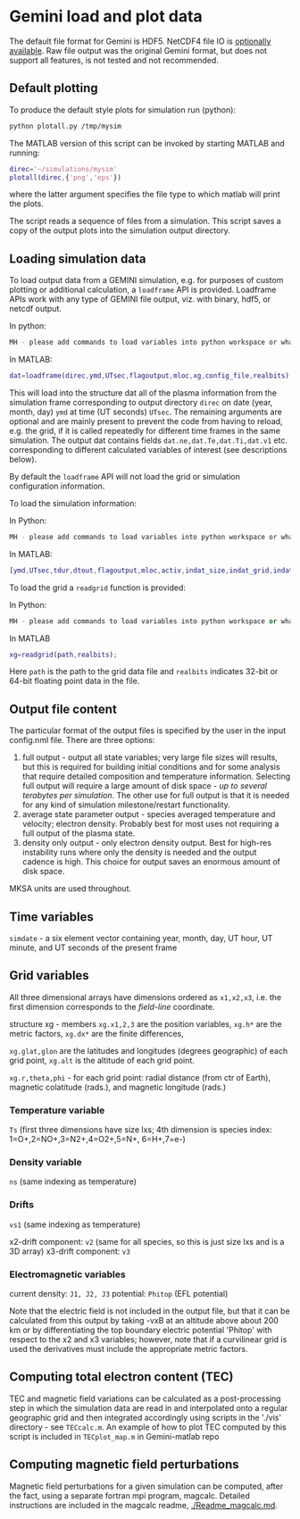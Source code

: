 # Gemini load and plot data

The default file format for Gemini is HDF5.
NetCDF4 file IO is [optionally available](./Readme_cmake.md).
Raw file output was the original Gemini format, but does not support all features, is not tested and not recommended.


## Default plotting

To produce the default style plots for simulation run (python):

```sh
python plotall.py /tmp/mysim
```

The MATLAB version of this script can be invoked by starting MATLAB and running:

```matlab
direc='~/simulations/mysim'
plotall(direc,{'png','eps'})
```
where the latter argument specifies the file type to which matlab will print the plots.  

The script reads a sequence of files from a simulation.
This script saves a copy of the output plots into the simulation output directory.


## Loading simulation data

To load output data from a GEMINI simulation, e.g. for purposes of custom plotting or additional calculation, a ```loadframe``` API is provided.  Loadframe APIs work with any type of GEMINI file output, viz. with binary, hdf5, or netcdf output.  

In python:

```sh
MH - please add commands to load variables into python workspace or whatever it is called.  
```

In MATLAB:

```matlab
dat=loadframe(direc,ymd,UTsec,flagoutput,mloc,xg,config_file,realbits)
```
This will load into the structure dat all of the plasma information from the simulation frame corresponding to output directory ```direc``` on date (year, month, day) ```ymd``` at time (UT seconds) ```UTsec```.  The remaining arguments are optional and are mainly present to prevent the code from having to reload, e.g. the grid, if it is called repeatedly for different time frames in the same simulation.  The output dat contains fields ```dat.ne,dat.Te,dat.Ti,dat.v1``` etc. corresponding to different calculated variables of interest (see descriptions below).  

By default the ```loadframe``` API will not load the grid or simulation configuration information.  

To load the simulation information:

In Python:

```sh
MH - please add commands to load variables into python workspace or whatever it is called.  
```

In MATLAB:

```matlab
[ymd,UTsec,tdur,dtout,flagoutput,mloc,activ,indat_size,indat_grid,indat_file] = readconfig(path)
```

To load the grid a ```readgrid``` function is provided:

In Python:

```python
MH - please add commands to load variables into python workspace or whatever it is called.  
```

In MATLAB

```matlab
xg=readgrid(path,realbits);
```
Here ```path``` is the path to the grid data file and ```realbits``` indicates 32-bit or 64-bit floating point data in the file.  


## Output file content

The particular format of the output files is specified by the user in the input config.nml file.  There are three options:

1. full output - output all state variables; very large file sizes will results, but this is required for building initial conditions and for some analysis that require detailed composition and temperature information.  Selecting full output will require a large amount of disk space  - *up to several terabytes per simulation*.  The other use for full output is that it is needed for any kind of simulation milestone/restart functionality.  
2. average state parameter output - species averaged temperature and velocity; electron density.  Probably best for most uses not requiring a full output of the plasma state.  
3. density only output - only electron density output.  Best for high-res instability runs where only the density is needed and the output cadence is high.  This choice for output saves an enormous amount of disk space.  

MKSA units are used throughout.


## Time variables

```simdate``` - a six element vector containing year, month, day, UT hour, UT minute, and UT seconds of the present frame


## Grid variables

<!--x1,x2,x3 - x1 is altitude (z in plots), x2 is east (x in plots), x3 north (y in plots); the sizes of these variables are stored in lxs.-->

All three dimensional arrays have dimensions ordered as ```x1,x2,x3```, i.e. the first dimension corresponds to the *field-line* coordinate.  

structure xg - members ```xg.x1,2,3``` are the position variables, ```xg.h*``` are the metric factors, ```xg.dx*``` are the finite differences,

```xg.glat,glon``` are the latitudes and longitudes (degrees geographic) of each grid point, ```xg.alt``` is the altitude of each grid point.

```xg.r,theta,phi``` - for each grid point:  radial distance (from ctr of Earth), magnetic colatitude (rads.), and magnetic longitude (rads.)

### Temperature variable

```Ts``` (first three dimensions have size lxs; 4th dimension is species index:  1=O+,2=NO+,3=N2+,4=O2+,5=N+, 6=H+,7=e-)

### Density variable

```ns``` (same indexing as temperature)

### Drifts

```vs1``` (same indexing as temperature)

x2-drift component:  ```v2``` (same for all species, so this is just size lxs and is a 3D array)
x3-drift component:  ```v3```

### Electromagnetic variables

current density:  ```J1, J2, J3```
potential:  ```Phitop``` (EFL potential)

Note that the electric field is not included in the output file, but that it can be calculated from this output by taking -vxB at an altitude above about 200 km or by differentiating the top boundary electric potential 'Phitop' with respect to the x2 and x3 variables; however, note that if a curvilinear grid is used the derivatives must include the appropriate metric factors.


## Computing total electron content (TEC)

TEC and magnetic field variations can be calculated as a post-processing step in which the simulation data are read in and interpolated onto a regular geographic grid and then integrated accordingly using scripts in the './vis' directory - see `TECcalc.m`.
An example of how to plot TEC computed by this script is included in `TECplot_map.m` in Gemini-matlab repo


## Computing magnetic field perturbations

Magnetic field perturbations for a given simulation can be computed, after the fact, using a separate fortran mpi program, magcalc.  Detailed instructions are included in the magcalc readme, [./Readme_magcalc.md](./Readme_magcalc.md).